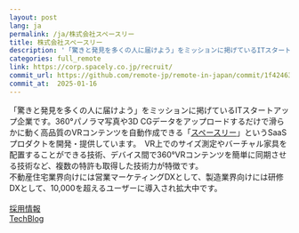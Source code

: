 ```yaml
---
layout: post
lang: ja
permalink: /ja/株式会社スペースリー
title: 株式会社スペースリー
description: '「驚きと発見を多くの人に届けよう」をミッションに掲げているITスタートアップ企業です。360°パノラマ写真や3D CGデータをアップロードするだけで滑らかに動く高品質のVRコンテンツを自動作成できる「スペースリー」というSaaSプロダクトを開発・提供しています。　VR上でのサイズ測定やバーチャル家具を配置することができる技術、デバイス間で360°VRコンテンツを簡単に同期させる技術など、複数の特許も取得した技術力が特徴です。 不動産住宅業界向けには営業マーケティングDXとして、製造業界向けには研修DXとして、10,000を超えるユーザーに導入され拡大中です。  採用情報 TechBlog'
categories: full_remote
link: https://corp.spacely.co.jp/recruit/
commit_url: https://github.com/remote-jp/remote-in-japan/commit/1f42463fa278ec6976af90175ef27509a22908f0
commit_at:  2025-01-16
---
```


<p>「驚きと発見を多くの人に届けよう」をミッションに掲げているITスタートアップ企業です。360°パノラマ写真や3D CGデータをアップロードするだけで滑らかに動く高品質のVRコンテンツを自動作成できる「<a href="https://info.spacely.co.jp/">スペースリー</a>」というSaaSプロダクトを開発・提供しています。　VR上でのサイズ測定やバーチャル家具を配置することができる技術、デバイス間で360°VRコンテンツを簡単に同期させる技術など、複数の特許も取得した技術力が特徴です。<br />不動産住宅業界向けには営業マーケティングDXとして、製造業界向けには研修DXとして、10,000を超えるユーザーに導入され拡大中です。<br /><br /><a href="https://corp.spacely.co.jp/recruit/">採用情報</a><br /><a href="https://tech.spacely.co.jp/">TechBlog</a></p>
